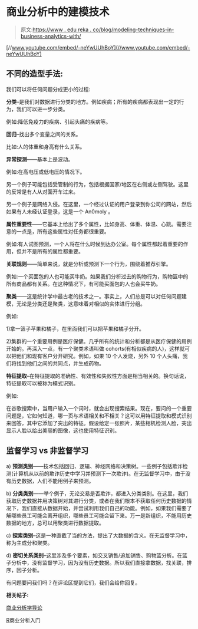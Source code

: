 # 商业分析中的建模技术

> 原文:[https://www . edu reka . co/blog/modeling-techniques-in-business-analytics-with/](https://www.edureka.co/blog/modeling-techniques-in-business-analytics-with/)

[//www.youtube.com/embed/-neYwUUhBoY](//www.youtube.com/embed/-neYwUUhBoY)

## **不同的造型手法:**

我们可以将任何问题分成更小的过程:

**分类**–是我们对数据进行分类的地方。例如疾病；所有的疾病都表现出一定的行为，我们可以进一步分类。

例如:降低免疫力的疾病、引起头痛的疾病等。

**回归**–找出多个变量之间的关系。

比如:人的体重和身高有什么关系。

**异常探测**——基本上是波动。

例如:在高电压或低电压的情况下。

另一个例子可能包括受管制的行为，包括根据国家/地区在右侧或左侧驾驶。这里的反常是有人从对面开车过来。

另一个例子是网络入侵。在这里，一个经过认证的用户登录到你公司的网站，然后如果有人未经认证登录，这是一个 An0moly 。

**属性重要性**——它基本上给出了多个属性，比如身高、体重、体温、心跳。需要注意的一点是，所有这些属性对任务都很重要。

例如:有人试图预测，一个人将在什么时候到达办公室。每个属性都起着重要的作用，但并不是所有的属性都重要。

**关联规则**——简单来说，就是分析或预测下一个行为，围绕着推荐引擎。

例如:一个买面包的人也可能买牛奶。如果我们分析过去的购物行为，购物篮中的所有商品都有关系。在这种情况下，有可能买面包的人也会买牛奶。

**聚类**——这是统计学中最古老的技术之一。事实上，人们总是可以对任何问题建模，无论是分类还是聚类，这意味着对相似的实体进行分组。

例如:

1)拿一篮子苹果和橘子，在里面我们可以把苹果和橘子分开。

2)集群的一个重要用例是医疗保健。几乎所有的统计和分析都是从医疗保健的用例开始的。再深入一点，有一个聚类术语叫做 cohorts(有相似疾病的人)，这样就可以把他们和现有客户分开研究。例如，如果 10 个人发烧，另外 10 个人头痛，我们将找到他们之间的共同点，并生成药物。

**特征提取**–在特征提取的准确性、有效性和失败性方面是相当相关的。换句话说，特征提取可以被称为模式识别。

例如:

在谷歌搜索中，当用户输入一个词时，就会出现搜索结果。现在，要问的一个重要问题是，它如何知道，哪一页与术语相关和不相关？这可以用特征提取和模式识别来回答，其中它添加了突出的特征。假设给定一张照片，某些相机检测人脸，突出显示人脸以给出美丽的图像，这也使用特征识别。

## **监督学习 vs 非监督学习**

a) **预测类别**——技术包括回归、逻辑、神经网络和决策树。一些例子包括欺诈检测(计算机从以前的欺诈历史中学习并预测下一次欺诈)。在无监督学习中，由于没有历史数据，人们不能用例子来预测。

b) **分类类别**——举个例子，无论交易是否欺诈，都进入分类类别。在这里，我们获取历史数据并用决策树对其进行分类，或者在我们根本不获取任何历史数据的情况下，我们直接从数据开始，并尝试利用我们自己的功能。例如，如果我们需要了解哪些员工可能会离开组织，哪些员工可能会留下来。万一是新组织，不能用历史数据的地方，总可以用聚类进行数据提取。

c) **探索类别**–这是一种直截了当的方法，提出了大数据的含义。在无监督学习中，称为主成分和聚类。

d) **密切关系类别**–这里涉及多个要素，如交叉销售/追加销售、购物篮分析。在篮子分析中，没有监督学习，因为没有历史数据。所以我们直接拿数据，找关联，排序，因子分析。

有问题要问我们吗？在评论区提到它们，我们会给你回复。

**相关帖子:**

[商业分析学导论](https://www.edureka.co/blog/videos/introduction-business-analytics-with-r/)

[R](https://www.edureka.co/r-for-analytics)商业分析入门